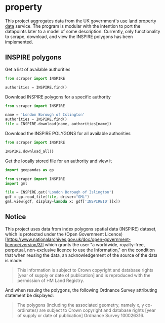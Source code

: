 # property
This project aggregates data from the UK government's [use land property data](https://use-land-property-data.service.gov.uk/) service. The program is modular with the intention to port the datapoints later to a model of some description. Currently, only functionality to scrape, download, and view the INSPIRE polygons has been implemented.

## INSPIRE polygons

Get a list of available authorities

```py
from scraper import INSPIRE

authorities = INSPIRE.find()
```

Download INSPIRE polygons for a specific authority

```py
from scraper import INSPIRE

name = 'London Borough of Islington'
authorities = INSPIRE.find()
file = INSPIRE.download(name, authorities[name])
```

Download the INSPIRE POLYGONS for all available authorities

```py
from scraper import INSPIRE

INSPIRE.download_all()
```

Get the locally stored file for an authority and view it

```py
import geopandas as gp

from scraper import INSPIRE
import gml

file = INSPIRE.get('London Borough of Islington')
gdf = gp.read_file(file, driver="GML")
gml.view(gdf, display=lambda x: gdf['INSPIREID'][x])
```

## Notice

This project uses data from index polygons spatial data (INSPIRE) dataset, which is protected under the (Open Government Licence)[https://www.nationalarchives.gov.uk/doc/open-government-licence/version/3/] which grants the user "a worldwide, royalty-free, perpetual, non-exclusive licence to use the Information," on the condition that when reusing the data, an acknowledgement of the source of the data is made:

> This information is subject to Crown copyright and database rights [year of supply or date of publication] and is reproduced with the permission of HM Land Registry.

And when resuing the polygons, the following Ordnance Survey attributing statement be displayed:

> The polygons (including the associated geometry, namely x, y co-ordinates) are subject to Crown copyright and database rights [year of supply or date of publication] Ordnance Survey 100026316.
